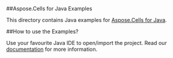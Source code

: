 ##Aspose.Cells for Java Examples

This directory contains Java examples for [Aspose.Cells for Java](https://www.aspose.com/products/cells/java).

##How to use the Examples?

Use your favourite Java IDE to open/import the project. Read our [documentation](https://docs.aspose.com//display/cellsjava/How+to+Use+the+Examples) for more information.
